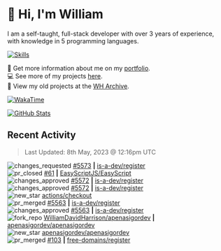 # 👋 Hi, I'm William
I am a self-taught, full-stack developer with over 3 years of experience, with knowledge in 5 programming languages.

[![Skills](https://skillicons.dev/icons?i=css,cloudflare,discord,bots,docker,express,firebase,git,github,githubactions,html,js,linux,md,mongodb,netlify,nodejs,py,tailwind,ts,vercel,vscode,wordpress,workers)](https://wdh.gg/dev)

🧑 Get more information about me on my [portfolio](https://wdh.gg/dev).
<br>
💻 See more of my projects [here](https://wdh.gg/github-org).
<br>
📁 View my old projects at the [WH Archive](https://wdh.gg/archive).

[![WakaTime](https://wakatime.com/badge/user/817e29c1-e1ac-4adc-936b-37bfa447c165.svg?style=for-the-badge)](https://wdh.gg/wakatime)

[![GitHub Stats](https://github-readme-stats.vercel.app/api?username=williamdavidharrison&theme=algolia&show_icons=true&border_radius=8&count_private=true&include_all_commits=true)](https://wdh.gg/github)

## Recent Activity
<!--RECENT_ACTIVITY:last_update-->
> Last Updated: 8th May, 2023 @ 12:16pm UTC
<!--RECENT_ACTIVITY:last_update_end-->

<!--RECENT_ACTIVITY:start-->
![changes_requested](https://cdn.jsdelivr.net/gh/Readme-Workflows/Readme-Icons@main/icons/octicons/RequestedChanges.svg) [#5573](https://github.com/is-a-dev/register/pull/5573#pullrequestreview-1416111908) **|** [is-a-dev/register](https://github.com/is-a-dev/register)<br>
![pr_closed](https://cdn.jsdelivr.net/gh/Readme-Workflows/Readme-Icons@main/icons/octicons/PullRequestClosed.svg) [#61](https://github.com/EasyScriptJS/EasyScript/pull/61) **|** [EasyScriptJS/EasyScript](https://github.com/EasyScriptJS/EasyScript)<br>
![changes_approved](https://cdn.jsdelivr.net/gh/Readme-Workflows/Readme-Icons@main/icons/octicons/ApprovedChanges.svg) [#5572](https://github.com/is-a-dev/register/pull/5572#pullrequestreview-1415990279) **|** [is-a-dev/register](https://github.com/is-a-dev/register)<br>
![changes_approved](https://cdn.jsdelivr.net/gh/Readme-Workflows/Readme-Icons@main/icons/octicons/ApprovedChanges.svg) [#5572](https://github.com/is-a-dev/register/pull/5572#pullrequestreview-1415990023) **|** [is-a-dev/register](https://github.com/is-a-dev/register)<br>
![new_star](https://cdn.jsdelivr.net/gh/Readme-Workflows/Readme-Icons@main/icons/octicons/StarredRepositoryYellow.svg) [actions/checkout](https://github.com/actions/checkout)<br>
![pr_merged](https://cdn.jsdelivr.net/gh/Readme-Workflows/Readme-Icons@main/icons/octicons/PullRequestMerged.svg) [#5563](https://github.com/is-a-dev/register/pull/5563) **|** [is-a-dev/register](https://github.com/is-a-dev/register)<br>
![changes_approved](https://cdn.jsdelivr.net/gh/Readme-Workflows/Readme-Icons@main/icons/octicons/ApprovedChanges.svg) [#5563](https://github.com/is-a-dev/register/pull/5563#pullrequestreview-1415916439) **|** [is-a-dev/register](https://github.com/is-a-dev/register)<br>
![fork_repo](https://cdn.jsdelivr.net/gh/Readme-Workflows/Readme-Icons@main/icons/octicons/ForkedRepository.svg) [WilliamDavidHarrison/apenasigordev](https://github.com/WilliamDavidHarrison/apenasigordev) **|** [apenasigordev/apenasigordev](https://github.com/apenasigordev/apenasigordev)<br>
![new_star](https://cdn.jsdelivr.net/gh/Readme-Workflows/Readme-Icons@main/icons/octicons/StarredRepositoryYellow.svg) [apenasigordev/apenasigordev](https://github.com/apenasigordev/apenasigordev)<br>
![pr_merged](https://cdn.jsdelivr.net/gh/Readme-Workflows/Readme-Icons@main/icons/octicons/PullRequestMerged.svg) [#103](https://github.com/free-domains/register/pull/103) **|** [free-domains/register](https://github.com/free-domains/register)<br>
<!--RECENT_ACTIVITY:end-->
